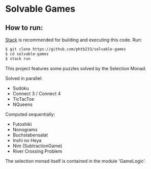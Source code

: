 # Solvable Games

## How to run:

[Stack](https://docs.haskellstack.org/en/stable/README/) is recommended for building and executing this code. 
Run:
```bash
$ git clone https://github.com/phtb233/solvable-games
$ cd solvable-games
$ stack run
```

This project features some puzzles solved by the Selection Monad.

Solved in parallel:
  * Sudoku
  * Connect 3 / Connect 4
  * TicTacToe
  * NQueens

Computed sequentially:
  * Futoshiki
  * Nonograms
  * Buchstabensalat
  * Inshi no Heya
  * Nim (SubtractionGame)
  * River Crossing Problem

The selection monad itself is contained in the module 'GameLogic'. 

